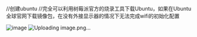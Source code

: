 //创建ubuntu
//完全可以利用树莓派官方的烧录工具下载Ubuntu，如果在Ubuntu全球官网下载镜像包，在没有外接显示器的情况下无法完成wifi的初始化配置

![image](https://github.com/old-dog-pear/raspberrypi/assets/58836023/19cf259a-a6d7-4d63-9759-213e6fad4767)
![Uploading image.png…]()
